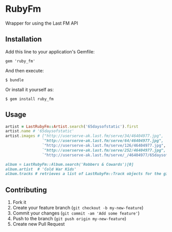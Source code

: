 # RubyFm

Wrapper for using the Last FM API

## Installation

Add this line to your application's Gemfile:

`gem 'ruby_fm'`

And then execute:

`$ bundle`

Or install it yourself as:

`$ gem install ruby_fm`

## Usage
```ruby
artist = LastRubyFm::Artist.search('65daysofstatic').first
artist.name # '65daysofstatic'
artist.images # ["http://userserve-ak.last.fm/serve/34/46404977.jpg",
                `"http://userserve-ak.last.fm/serve/64/46404977.jpg",
                `"http://userserve-ak.last.fm/serve/126/46404977.jpg",
                `"http://userserve-ak.last.fm/serve/252/46404977.jpg",
                `"http://userserve-ak.last.fm/serve/_/46404977/65daysofstatic+4312266316_916a42bda8.jpg"]`

album = LastRubyFm::Album.search('Robbers & Cowards')[0]
album.artist  # 'Cold War Kids'
album.tracks # retrieves a list of LastRubyFm::Track objects for the given album
```

## Contributing

1. Fork it
2. Create your feature branch (`git checkout -b my-new-feature`)
3. Commit your changes (`git commit -am 'Add some feature'`)
4. Push to the branch (`git push origin my-new-feature`)
5. Create new Pull Request
